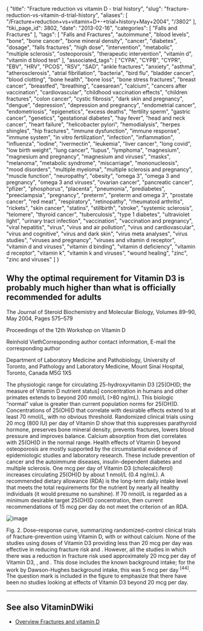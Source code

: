 {
    "title": "Fracture reduction vs vitamin D - trial history",
    "slug": "fracture-reduction-vs-vitamin-d-trial-history",
    "aliases": [
        "/Fracture+reduction+vs+vitamin+D+-+trial+history+May+2004",
        "/3802"
    ],
    "tiki_page_id": 3802,
    "date": "2013-02-16",
    "categories": [
        "Falls and Fractures"
    ],
    "tags": [
        "Falls and Fractures",
        "autoimmune",
        "blood levels",
        "bone",
        "bone cancer",
        "bone mineral density",
        "cancer",
        "diabetes",
        "dosage",
        "falls fractures",
        "high dose",
        "intervention",
        "metabolic",
        "multiple sclerosis",
        "osteoporosis",
        "therapeutic intervention",
        "vitamin d",
        "vitamin d blood test"
    ],
    "associated_tags": [
        "CYPA",
        "CYPB",
        "CYPR",
        "EBV",
        "HRV",
        "PCOS",
        "RSV",
        "SAD",
        "ankle fractures",
        "anxiety",
        "asthma",
        "atherosclerosis",
        "atrial fibrillation",
        "bacteria",
        "bird flu",
        "bladder cancer",
        "blood clotting",
        "bone health",
        "bone loss",
        "bone stress fractures",
        "breast cancer",
        "breastfed",
        "breathing",
        "caesarean",
        "calcium",
        "cancers after vaccination",
        "cardiovascular",
        "childhood vaccination effects",
        "children fractures",
        "colon cancer",
        "cystic fibrosis",
        "dark skin and pregnancy",
        "dengue",
        "depression",
        "depression and pregnancy",
        "endometrial cancer",
        "endometriosis",
        "epigenetics",
        "excess deaths",
        "fertility sperm",
        "gastric cancer",
        "genetics",
        "gestational diabetes",
        "hay fever",
        "head and neck cancer",
        "heart failure",
        "helicobacter pylori",
        "hemodialysis",
        "herpes shingles",
        "hip fractures",
        "immune dysfunction",
        "immune response",
        "immune system",
        "in vitro fertilization",
        "infection",
        "inflammation",
        "influenza",
        "iodine",
        "ivermectin",
        "leukemia",
        "liver cancer",
        "long covid",
        "low birth weight",
        "lung cancer",
        "lupus",
        "lymphoma",
        "magnesium",
        "magnesium and pregnancy",
        "magnesium and viruses",
        "masks",
        "melanoma",
        "metabolic syndrome",
        "miscarriage",
        "mononucleosis",
        "mood disorders",
        "multiple myeloma",
        "multiple sclerosis and pregnancy",
        "muscle function",
        "neuropathy",
        "obesity",
        "omega 3",
        "omega 3 and pregnancy",
        "omega 3 and viruses",
        "ovarian cancer",
        "pancreatic cancer",
        "pfizer",
        "phosphorus",
        "placenta",
        "pneumonia",
        "prediabetes",
        "preeclampsia",
        "pregnancy",
        "preterm",
        "preterm and omega 3",
        "prostate cancer",
        "red meat",
        "respiratory",
        "retinopathy",
        "rheumatoid arthritis",
        "rickets",
        "skin cancer",
        "statins",
        "stillbirth",
        "stroke",
        "systemic sclerosis",
        "telomere",
        "thyroid cancer",
        "tuberculosis",
        "type 1 diabetes",
        "ultraviolet light",
        "urinary tract infection",
        "vaccination",
        "vaccination and pregnancy",
        "viral hepatitis",
        "virus",
        "virus and air pollution",
        "virus and cardiovascular",
        "virus and cognitive",
        "virus and dark skin",
        "virus meta analyses",
        "virus studies",
        "viruses and pregnancy",
        "viruses and vitamin d receptor",
        "vitamin d and viruses",
        "vitamin d binding",
        "vitamin d deficiency",
        "vitamin d receptor",
        "vitamin k",
        "vitamin k and viruses",
        "wound healing",
        "zinc",
        "zinc and viruses"
    ]
}


## Why the optimal requirement for Vitamin D3 is probably much higher than what is officially recommended for adults

The Journal of Steroid Biochemistry and Molecular Biology, Volumes 89–90, May 2004, Pages 575–579

Proceedings of the 12th Workshop on Vitamin D

Reinhold ViethCorresponding author contact information, E-mail the corresponding author

Department of Laboratory Medicine and Pathobiology, University of Toronto, and Pathology and Laboratory Medicine, Mount Sinai Hospital, Toronto, Canada M5G 1X5

The physiologic range for circulating 25-hydroxyvitamin D3 <span>[25(OH)D; the measure of Vitamin D nutrient status]</span> concentration in humans and other primates extends to beyond 200 nmol/L (>80 ng/mL). This biologic “normal” value is greater than current population norms for 25(OH)D. Concentrations of 25(OH)D that correlate with desirable effects extend to at least 70 nmol/L, with no obvious threshold. Randomized clinical trials using 20 mcg (800 IU) per day of Vitamin D show that this suppresses parathyroid hormone, preserves bone mineral density, prevents fractures, lowers blood pressure and improves balance. Calcium absorption from diet correlates with 25(OH)D in the normal range. Health effects of Vitamin D beyond osteoporosis are mostly supported by the circumstantial evidence of epidemiologic studies and laboratory research. These include prevention of cancer and the autoimmune diseases, insulin-dependent diabetes and multiple sclerosis. One mcg per day of Vitamin D3 (cholecalciferol) increases circulating 25(OH)D by about 1 nmol/L (0.4 ng/mL). A recommended dietary allowance (RDA) is the long-term daily intake level that meets the total requirements for the nutrient by nearly all healthy individuals (it would presume no sunshine). If 70 nmol/L is regarded as a minimum desirable target 25(OH)D concentration, then current recommendations of 15 mcg per day do not meet the criterion of an RDA.

<img src="/attachments/d3.mock.jpg" alt="image"> 

Fig. 2. Dose–response curve, summarizing randomized-control clinical trials of fracture-prevention using Vitamin D, with or without calcium. None of the studies using doses of Vitamin D3 providing less than 20 mcg per day was effective in reducing fracture risk  and . However, all the studies in which there was a reduction in fracture risk used approximately 20 mcg per day of Vitamin D3, ,  and . This dose includes the known background intake; for the work by Dawson-Hughes background intake, this was 5 mcg per day <sup>[44]</sup>. The question mark is included in the figure to emphasize that there have been no studies looking at effects of Vitamin D3 beyond 20 mcg per day.

---

## See also VitaminDWiki

* [Overview Fractures and vitamin D](/tags/overview-fractures-and-vitamin-d.html)
